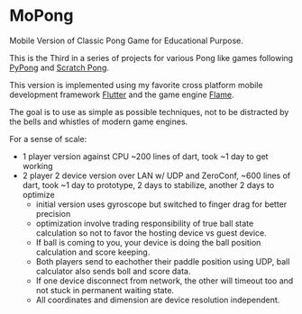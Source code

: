 # MoPong

Mobile Version of Classic Pong Game for Educational Purpose.

This is the Third in a series of projects for various Pong like games following [PyPong](https://github.com/bguan/pypong) and [Scratch Pong](https://scratch.mit.edu/projects/433809822).

This version is implemented using my favorite cross platform mobile development framework [Flutter](https://flutter.dev/) and the game engine [Flame](https://flame-engine.org/).

The goal is to use as simple as possible techniques, not to be distracted by the bells and whistles of modern game engines.

For a sense of scale:
* 1 player version against CPU ~200 lines of dart, took ~1 day to get working
* 2 player 2 device version over LAN w/ UDP and ZeroConf, ~600 lines of dart, took ~1 day to prototype, 2 days to stabilize, another 2 days to optimize
  * initial version uses gyroscope but switched to finger drag for better precision
  * optimization involve trading responsibility of true ball state calculation so not to favor the hosting device vs guest device. 
  * If ball is coming to you, your device is doing the ball position calculation and score keeping.
  * Both players send to eachother their paddle position using UDP, ball calculator also sends boll and score data.
  * If one device disconnect from network, the other will timeout too and not stuck in permanent waiting state.
  * All coordinates and dimension are device resolution independent.
